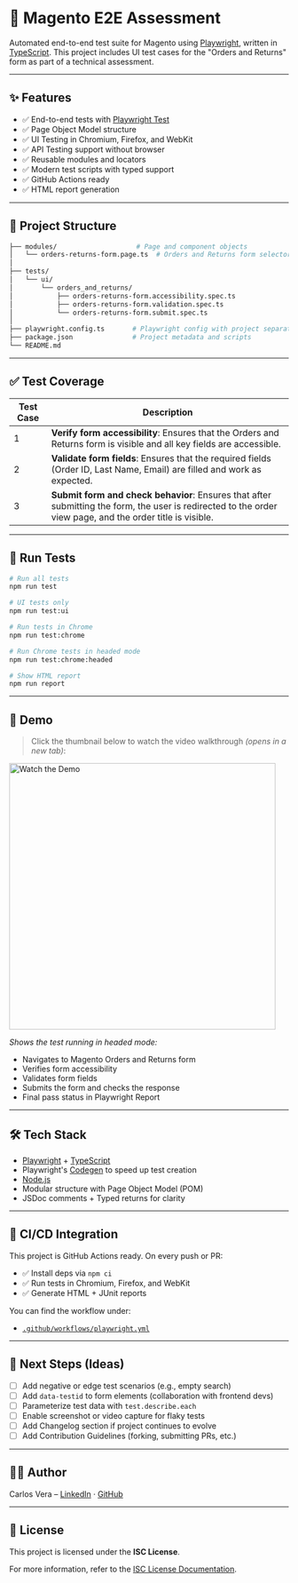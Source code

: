 
# 🧪 Magento E2E Assessment

Automated end-to-end test suite for Magento using [Playwright](https://playwright.dev/), written in [TypeScript](https://www.typescriptlang.org/). This project includes UI test cases for the "Orders and Returns" form as part of a technical assessment.

---

## ✨ Features

- ✅ End-to-end tests with [Playwright Test](https://playwright.dev/test)
- ✅ Page Object Model structure
- ✅ UI Testing in Chromium, Firefox, and WebKit
- ✅ API Testing support without browser
- ✅ Reusable modules and locators
- ✅ Modern test scripts with typed support
- ✅ GitHub Actions ready
- ✅ HTML report generation

---

## 📁 Project Structure

```bash
├── modules/                    # Page and component objects
│   └── orders-returns-form.page.ts  # Orders and Returns form selectors and actions
│
├── tests/
│   └── ui/
│       └── orders_and_returns/
│           ├── orders-returns-form.accessibility.spec.ts
│           ├── orders-returns-form.validation.spec.ts
│           └── orders-returns-form.submit.spec.ts
│
├── playwright.config.ts       # Playwright config with project separation
├── package.json               # Project metadata and scripts
└── README.md
```

---

## ✅ Test Coverage

| Test Case | Description |
|-----------|-------------|
| 1 | **Verify form accessibility**: Ensures that the Orders and Returns form is visible and all key fields are accessible. |
| 2 | **Validate form fields**: Ensures that the required fields (Order ID, Last Name, Email) are filled and work as expected. |
| 3 | **Submit form and check behavior**: Ensures that after submitting the form, the user is redirected to the order view page, and the order title is visible. |

---

## 🧪 Run Tests

```bash
# Run all tests
npm run test

# UI tests only
npm run test:ui

# Run tests in Chrome
npm run test:chrome

# Run Chrome tests in headed mode
npm run test:chrome:headed

# Show HTML report
npm run report
```

---

## 🎥 Demo

> Click the thumbnail below to watch the video walkthrough _(opens in a new tab)_:

<a href="https://github.com/user-attachments/assets/c820f1e8-ada6-4fc2-b573-a12a08d65388" target="_blank">
  <img src="https://i.ibb.co/RT2YSdkP/magento-thumbnail.png"
       alt="Watch the Demo"
       width="480" />
</a>

*Shows the test running in headed mode:*
- Navigates to Magento Orders and Returns form
- Verifies form accessibility
- Validates form fields
- Submits the form and checks the response
- Final pass status in Playwright Report

---

## 🛠️ Tech Stack

- [Playwright](https://playwright.dev/) + [TypeScript](https://www.typescriptlang.org/)
- Playwright's [Codegen](https://playwright.dev/docs/codegen) to speed up test creation
- [Node.js](https://nodejs.org/)
- Modular structure with Page Object Model (POM)
- JSDoc comments + Typed returns for clarity

---

## 🚀 CI/CD Integration

This project is GitHub Actions ready. On every push or PR:

- ✅ Install deps via `npm ci`
- ✅ Run tests in Chromium, Firefox, and WebKit
- ✅ Generate HTML + JUnit reports

You can find the workflow under:  
- [`.github/workflows/playwright.yml`](.github/workflows/playwright.yml)

---

## 🧭 Next Steps (Ideas)

- [ ] Add negative or edge test scenarios (e.g., empty search)
- [ ] Add `data-testid` to form elements (collaboration with frontend devs)
- [ ] Parameterize test data with `test.describe.each`
- [ ] Enable screenshot or video capture for flaky tests
- [ ] Add Changelog section if project continues to evolve
- [ ] Add Contribution Guidelines (forking, submitting PRs, etc.)

---

## 👨‍💻 Author

Carlos Vera – [LinkedIn](https://www.linkedin.com/in/carlos-vera-automation-qa/) · [GitHub](https://github.com/cvera08)

---

## 📄 License

This project is licensed under the **ISC License**.

For more information, refer to the [ISC License Documentation](https://opensource.org/licenses/ISC).
